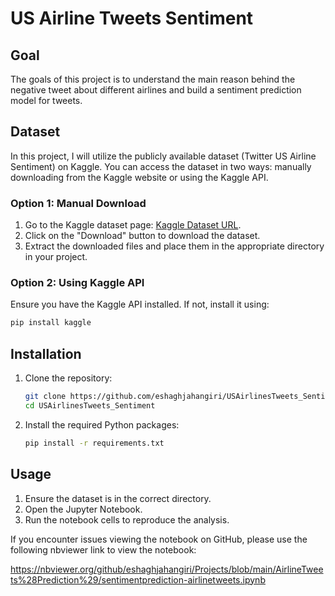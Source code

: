 # US Airline Tweets Sentiment

## Goal
The goals of this project is to understand the main reason behind the negative tweet about different airlines and build a sentiment prediction model for tweets.

## Dataset
In this project, I will utilize the publicly available dataset (Twitter US Airline Sentiment) on Kaggle. You can access the dataset in two ways: manually downloading from the Kaggle website or using the Kaggle API.

### Option 1: Manual Download
1. Go to the Kaggle dataset page: [Kaggle Dataset URL]([https://www.kaggle.com/your-dataset-url](https://www.kaggle.com/datasets/crowdflower/twitter-airline-sentiment/data)).
2. Click on the "Download" button to download the dataset.
3. Extract the downloaded files and place them in the appropriate directory in your project.

### Option 2: Using Kaggle API
Ensure you have the Kaggle API installed. If not, install it using:
   ```bash
   pip install kaggle
   ```

## Installation
1. Clone the repository:
    ```bash
   git clone https://github.com/eshaghjahangiri/USAirlinesTweets_Sentiment.git
   cd USAirlinesTweets_Sentiment
   ```
2. Install the required Python packages:
   ```bash
   pip install -r requirements.txt
   ```
## Usage   
1. Ensure the dataset is in the correct directory.
2. Open the Jupyter Notebook.
3. Run the notebook cells to reproduce the analysis.


If you encounter issues viewing the notebook on GitHub, please use the following nbviewer link to view the notebook:

https://nbviewer.org/github/eshaghjahangiri/Projects/blob/main/AirlineTweets%28Prediction%29/sentimentprediction-airlinetweets.ipynb


